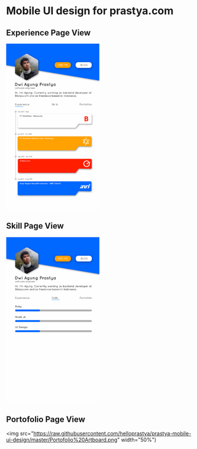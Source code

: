 # Mobile UI design for prastya.com

## Experience Page View
<img src="https://raw.githubusercontent.com/helloprastya/prastya-mobile-ui-design/master/Experience%20Artboard.png" width="50%">

## Skill Page View
<img src="https://raw.githubusercontent.com/helloprastya/prastya-mobile-ui-design/master/Skill%20Artboard.png" width="50%">

## Portofolio Page View
<img src="https://raw.githubusercontent.com/helloprastya/prastya-mobile-ui-design/master/Portofolio%20Artboard.png" width="50%")
